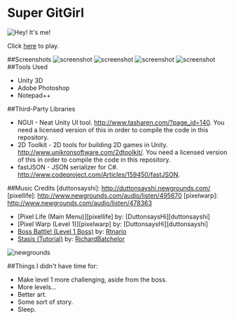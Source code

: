 [gitgirl1]: http://renegadeware.com/web_games/gitgirl/
[newgrounds]: http://www.newgrounds.com/

# Super GitGirl
![Hey! It's me!](http://renegadeware.com/images/main_menu.png)

Click [here][gitgirl1] to play.

##Screenshots
![screenshot](http://renegadeware.com/web_games/gitgirl/gitgirl_shot_1.png) ![screenshot](http://renegadeware.com/web_games/gitgirl/gitgirl_shot_2.png)
![screenshot](http://renegadeware.com/web_games/gitgirl/gitgirl_shot_3.png)
![screenshot](http://renegadeware.com/web_games/gitgirl/gitgirl_shot_4.png)
##Tools Used
* Unity 3D
* Adobe Photoshop
* Notepad++

##Third-Party Libraries
* NGUI - Neat Unity UI tool.  <http://www.tasharen.com/?page_id=140>. You need a licensed version of this in order to compile the code in this repository.
* 2D Toolkit - 2D tools for building 2D games in Unity. <http://www.unikronsoftware.com/2dtoolkit/>.  You need a licensed version of this in order to compile the code in this repository.
* fastJSON - JSON serializer for C#. <http://www.codeproject.com/Articles/159450/fastJSON>.

##Music Credits
[duttonsayshi]: http://duttonsayshi.newgrounds.com/
[pixellife]: http://www.newgrounds.com/audio/listen/495670
[pixelwarp]: http://www.newgrounds.com/audio/listen/478363

[rtnario]: http://rtnario.newgrounds.com/
[bossbattle]: http://www.newgrounds.com/audio/listen/238007

[richard]: http://richardbatchelor.newgrounds.com/
[stasis]: http://www.newgrounds.com/audio/listen/504901

* [Pixel Life (Main Menu)][pixellife] by: [DuttonsaysHi][duttonsayshi]
* [Pixel Warp (Level 1)][pixelwarp] by: [DuttonsaysHi][duttonsayshi]
* [Boss Battle! (Level 1 Boss)][bossbattle] by: [Rtnario][rtnario]
* [Stasis (Tutorial)][stasis] by: [RichardBatchelor][richard]

![newgrounds](http://renegadeware.com/images/newgrounds-icon-small.png)

##Things I didn't have time for:
* Make level 1 more challenging, aside from the boss.
* More levels...
* Better art.
* Some sort of story.
* Sleep.
